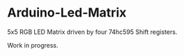 # Arduino-Led-Matrix

5x5 RGB LED Matrix driven by four 74hc595 Shift registers.

Work in progress.

